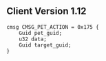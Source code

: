 ## Client Version 1.12

```rust,ignore
cmsg CMSG_PET_ACTION = 0x175 {
    Guid pet_guid;    
    u32 data;    
    Guid target_guid;    
}

```
